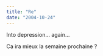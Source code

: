 ```yaml
---
title: "Re"
date: "2004-10-24"
---
```


Into depression... again...

Ca ira mieux la semaine prochaine ?
